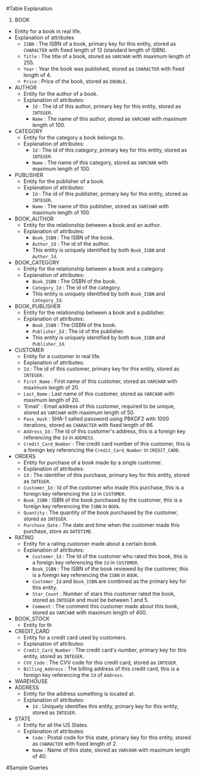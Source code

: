 #Table Explanation
1. BOOK
  - Entity for a book in real life.
  - Explanation of attributes
    - `ISBN` : The ISBN of a book, primary key for this entity, stored as `CHARACTER` with fixed length of 13 (standard length of ISBN).
    - `Title` : The title of a book, stored as `VARCHAR` with maximum length of 255.
    - `Year` : Year the book was published, stored as `CHARACTER` with fixed length of 4.
    - `Price` : Price of the book, stored as `DOUBLE`.
- AUTHOR
  - Entity for the author of a book.
  - Explanation of attributes:
    - `Id` : The id of this author, primary key for this entity, stored as `INTEGER`.
    - `Name` : The name of this author, stored as `VARCHAR` with maximum length of 100.
- CATEGORY
  - Entity for the category a book belongs to.
  - Explanation of attributes:
    - `Id` : The id of this category, primary key for this entity, stored as `INTEGER`.
    - `Name` : The name of this category, stored as `VARCHAR` with maximum length of 100.
- PUBLISHER
  - Entity for the publisher of a book.
  - Explanation of attributes:
    - `Id` : The id of this publisher, primary key for this entity, stored as `INTEGER`.
    - `Name` : The name of this publisher, stored as `VARCHAR` with maximum length of 100.
- BOOK_AUTHOR
  - Entity for the relationship between a book and an author.
  - Explanation of attributes:
    - `Book_ISBN` : The ISBN of the book.
    - `Author_Id` : The id of the author.
    - This entity is uniquely identified by both `Book_ISBN` and `Author_Id`.
- BOOK_CATEGORY
  - Entity for the relationship between a book and a category.
  - Explanation of attributes:
    - `Book_ISBN` : The OSBN of the book.
    - `Category_Id` : The id of the category.
    - This entity is uniquely identified by both `Book_ISBN` and `Category_Id`.
- BOOK_PUBLISHER
  - Entity for the relationship between a book and a publisher.
  - Explanation of attributes:
    - `Book_ISBN` : The OSBN of the book.
    - `Publisher_Id` : The id of the publisher.
    - This entity is uniquely identified by both `Book_ISBN` and `Publisher_Id`.
- CUSTOMER
  - Entity for a customer in real life.
  - Explanation of attributes:
   - `Id` : The id of this customer, primary key for this entity, stored as `INTEGER`.
   - `First_Name` : First name of this customer, stored as `VARCHAR` with maximum length of 20.
   - `Last_Name` : Last name of this customer, stored as `VARCHAR` with maximum length of 20.
   - 'Email' : Email address of this customer, required to be unique, stored as `VARCHAR` with maximum length of 50.
   - `Pass_Hash` : SHA-1 salted password using PBKDF2 with 1000 iterations, stored as `CHARACTER` with fixed length of 66.
   - `Address_Id` : The id of this customer's address, this is a foreign key referencing the `Id` in `ADDRESS`.
   - `Credit_Card_Number` : The credit card number of this customer, this is a foreign key referencing the `Credit_Card_Number` in `CREDIT_CARD`.
- ORDERS
  - Entity for purchase of a book made by a single customer.
  - Explanation of attributes:
   - `Id` : The identifier of this purchase, primary key for this entity, stored as `INTEGER`.
   - `Customer_Id` : Id of the customer who made this purchase, this is a foreign key referencing the `Id` in `CUSTOMER`.
   - `Book_ISBN` : ISBN of the book purchased by the customer, this is a foreign key referencing the `ISBN` in `BOOk`.
   - `Quantity` : The quantity of the book purchased by the customer, stored as `INTEGER`.
   - `Purchase_Date` : The date and time when the customer made this purchase, store as `DATETIME`.
- RATING
  - Entity for a rating customer made about a certain book.
  - Explanation of attributes:
    - `Customer_Id` : The Id of the customer who rated this book, this is a foreign key referencing the `Id` in `CUSTOMER`.
    - `Book_ISBN` : The ISBN of the book reviewed by the customer, this is a foreign key referencing the `ISBN` in `BOOK`.
    - `Customer_Id` and `Book_ISBN` are combined as the primary key for this entity.
    - `Star_Count` : Number of stars this customer rated the book, stored as `INTEGER` and must be between 1 and 5.
    - `Comment` : The comment this customer made about this book, stored as `VARCHAR` with maximum length of 400.
- BOOK_STOCK
  - Entity for th
- CREDIT_CARD
  - Entity for a credit card used by customers.
  - Explanation of attributes:
   - `Credit_Card_Number` : The credit card's number, primary key for this entity, stored as `INTEGER`.
   - `CVV_Code` : The CVV code for this credit card, stored as `INTEGER`.
   - `Billing_Address` : The billing address of this credit card, this is a foreign key referencing the `Id` of `Address`.
- WAREHOUSE
- ADDRESS
  - Entity for the address something is located at.
  - Explanation of attributes:
    - `Id` : Uniquely identifies this entity, primary key for this entity, stored as `INTEGER`.
- STATE
  - Entity for all the US States.
  - Explanation of attributes:
    - `Code` : Postal code for this state, primary key for this entity, stored as `CHARACTER` with fixed length of 2.
    - `Name` : Name of this state, stored as `VARCHAR` with maximum length of 40.

#Sample Queries
